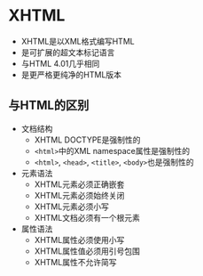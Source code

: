 # XHTML

* XHTML是以XML格式编写HTML
* 是可扩展的超文本标记语言
* 与HTML 4.01几乎相同
* 是更严格更纯净的HTML版本


## 与HTML的区别

* 文档结构
    - XHTML DOCTYPE是强制性的
    - `<html>`中的XML namespace属性是强制性的
    - `<html>`, `<head>`, `<title>`, `<body>`也是强制性的
* 元素语法
    - XHTML元素必须正确嵌套
    - XHTML元素必须始终关闭
    - XHTML元素必须小写
    - XHTML文档必须有一个根元素
* 属性语法
    - XHTML属性必须使用小写
    - XHTML属性值必须用引号包围
    - XHTML属性不允许简写
